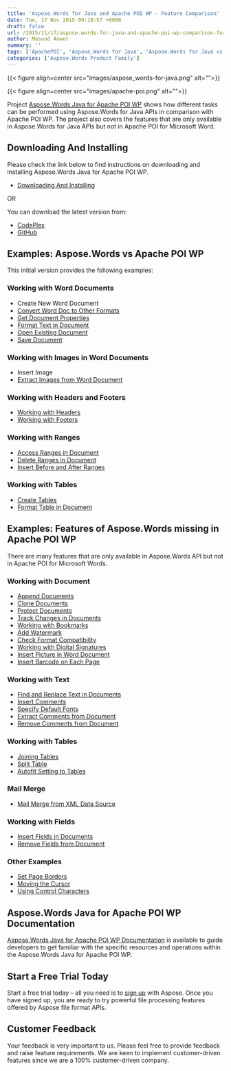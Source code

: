 ```yaml
---
title: 'Aspose.Words for Java and Apache POI WP - Feature Comparison'
date: Tue, 17 Nov 2015 09:18:57 +0000
draft: false
url: /2015/11/17/aspose.words-for-java-and-apache-poi-wp-comparison-for-features-and-usage-examples/
author: Masood Anwer
summary: ''
tags: ['ApachePOI', 'Aspose.Words for Java', 'Aspose.Words for Java vs Apache POI HWPF and XWPF', 'Code Comparison', 'HWPF', 'MavenPlugin', 'Missing Features', 'XWPF']
categories: ['Aspose.Words Product Family']
---
```




{{< figure align=center src="images/aspose_words-for-java.png" alt="">}}




{{< figure align=center src="images/apache-poi.png" alt="">}}


Project [Aspose.Words Java for Apache POI WP][1] shows how different tasks can be performed using Aspose.Words for Java APIs in comparison with Apache POI WP. The project also covers the features that are only available in Aspose.Words for Java APIs but not in Apache POI for Microsoft Word.

## Downloading And Installing

Please check the link below to find instructions on downloading and installing Aspose.Words Java for Apache POI WP.

*   [Downloading And Installing][2]

OR

You can download the latest version from:

*   [CodePlex][3]
*   [GitHub][4]

## Examples: Aspose.Words vs Apache POI WP

This initial version provides the following examples:

### Working with Word Documents

*   Create New Word Document
*   [Convert Word Doc to Other Formats][5]
*   [Get Document Properties][6]
*   [Format Text in Document][7]
*   [Open Existing Document][8]
*   [Save Document][9]

### Working with Images in Word Documents

*   Insert Image
*   [Extract Images from Word Document][10]

### Working with Headers and Footers

*   [Working with Headers][11]
*   [Working with Footers][12]

### **Working with Ranges**

*   [Access Ranges in Document][13]
*   [Delete Ranges in Document][14]
*   [Insert Before and After Ranges][15]

### Working with Tables

*   [Create Tables][16]
*   [Format Table in Document][17]

## Examples: Features of Aspose.Words missing in Apache POI WP

There are many features that are only available in Aspose.Words API but not in Apache POI for Microsoft Words.

### Working with Document

*   [Append Documents][18]
*   [Clone Documents][19]
*   [Protect Documents][20]
*   [Track Changes in Documents][21]
*   [Working with Bookmarks][22]
*   [Add Watermark][23]
*   [Check Format Compatibility][24]
*   [Working with Digital Signatures][25]
*   [Insert Picture in Word Document][26]
*   [Insert Barcode on Each Page][27]

### Working with Text

*   [Find and Replace Text in Documents][28]
*   [Insert Comments][29]
*   [Specify Default Fonts][30]
*   [Extract Comments from Document][31]
*   [Remove Comments from Document][32]

### Working with Tables

*   [Joining Tables][33]
*   [Split Table][34]
*   [Autofit Setting to Tables][35]

### Mail Merge

*   [Mail Merge from XML Data Source][36]

### Working with Fields

*   [Insert Fields in Documents][37]
*   [Remove Fields from Document][38]

### Other Examples

*   [Set Page Borders][39]
*   [Moving the Cursor][40]
*   [Using Control Characters][41]

## Aspose.Words Java for Apache POI WP Documentation

[Aspose.Words Java for Apache POI WP Documentation][42] is available to guide developers to get familiar with the specific resources and operations within the Aspose.Words Java for Apache POI WP.

## Start a Free Trial Today

Start a free trial today – all you need is to [sign up][43] with Aspose. Once you have signed up, you are ready to try powerful file processing features offered by Aspose file format APIs.

## Customer Feedback

Your feedback is very important to us. Please feel free to provide feedback and raise feature requirements. We are keen to implement customer-driven features since we are a 100% customer-driven company.




[1]: https://docs.aspose.com/
[2]: https://docs.aspose.com/display/wordsjava/Installation
[3]: https://docs.aspose.com/
[4]: https://github.com/asposewords/Aspose_Words_Java/releases/tag/Aspose.Words_Java_for_Apache_POI_WP-v1.0.0
[5]: http://docs.aspose.com/display/wordsjava/Convert+Document+to+Other+Formats
[6]: http://docs.aspose.com/display/wordsjava/Get+Document+Properties
[7]: http://docs.aspose.com/display/wordsjava/Format+Text+in+Document
[8]: http://docs.aspose.com/display/wordsjava/Open+Existing+Documents+in+Apache+POI+and+Aspose.Words
[9]: http://docs.aspose.com/display/wordsjava/Save+Documents+in+Apache+POI+and+Aspose.Words
[10]: http://docs.aspose.com/display/wordsjava/Extract+Images+from+Document
[11]: http://docs.aspose.com/display/wordsjava/Working+with+Headers
[12]: http://docs.aspose.com/display/wordsjava/Working+with+Footers
[13]: http://docs.aspose.com/display/wordsjava/Access+Ranges+in+Document
[14]: http://docs.aspose.com/display/wordsjava/Delete+Ranges+in+Document
[15]: http://docs.aspose.com/display/wordsjava/Insert+Before+and+After+Ranges
[16]: http://docs.aspose.com/display/wordsjava/Create+Tables
[17]: http://docs.aspose.com/display/wordsjava/Format+Table+in+Document
[18]: http://docs.aspose.com/display/wordsjava/Append+Documents
[19]: http://docs.aspose.com/display/wordsjava/Clone+Documents
[20]: http://docs.aspose.com/display/wordsjava/Protect+Documents
[21]: http://docs.aspose.com/display/wordsjava/Track+Changes+in+Documents
[22]: http://docs.aspose.com/display/wordsjava/Working+with+Bookmarks
[23]: http://docs.aspose.com/display/wordsjava/Add+Watermark
[24]: http://docs.aspose.com/display/wordsjava/Check+Format+Compatibility
[25]: http://docs.aspose.com/display/wordsjava/Working+with+Digital+Signatures
[26]: http://docs.aspose.com/display/wordsjava/Insert+Picture+in+Document
[27]: http://docs.aspose.com/display/wordsjava/Insert+Barcode+on+Each+Page
[28]: http://docs.aspose.com/display/wordsjava/Find+and+Replace+Text+in+Documents
[29]: https://docs.aspose.com/display/wordsjava/Insert+Comments+in+Document
[30]: http://docs.aspose.com/display/wordsjava/Specify+Default+Fonts
[31]: http://docs.aspose.com/display/wordsjava/Extract+Comments+from+Document
[32]: http://docs.aspose.com/display/wordsjava/Remove+Comments+from+Document
[33]: http://docs.aspose.com/display/wordsjava/Joining+Tables
[34]: http://docs.aspose.com/display/wordsjava/Split+Tables
[35]: http://docs.aspose.com/display/wordsjava/Autofit+Setting+to+Tables
[36]: http://docs.aspose.com/display/wordsjava/Mail+Merge+from+XML+Data+Source
[37]: http://docs.aspose.com/display/wordsjava/Insert+Fields+in+Documents
[38]: http://docs.aspose.com/display/wordsjava/Remove+Fields+from+Document
[39]: http://docs.aspose.com/display/wordsjava/Set+Page+Borders
[40]: http://docs.aspose.com/display/wordsjava/Moving+the+Cursor
[41]: http://docs.aspose.com/display/wordsjava/Using+Control+Characters
[42]: https://docs.aspose.com/display/wordsjava/Aspose.Words+Java+for+Apache+POI+-+HWPF+and+XWPF
[43]: http://www.aspose.com/




